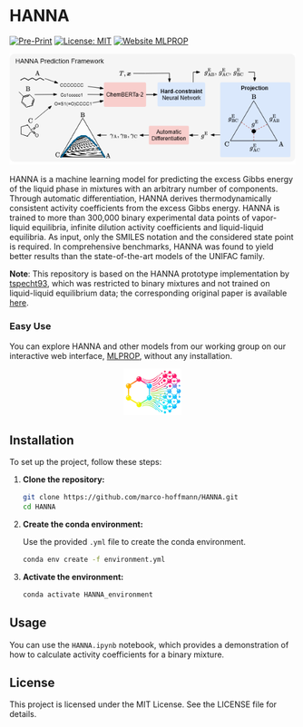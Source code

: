 
# HANNA
[![Pre-Print](https://img.shields.io/badge/Paper-Available-brightgreen)](https://pubs.rsc.org/en/Content/ArticleLanding/2024/SC/D4SC05115G)
[![License: MIT](https://img.shields.io/badge/License-MIT-yellow.svg)](./LICENSE)
[![Website MLPROP](https://img.shields.io/badge/Website-MLPROP-darkred?logo=https://ml-prop.mv.rptu.de/img/Logo.png&labelColor=4f4f4f)](https://ml-prop.mv.rptu.de/)



<p align="center">
  <img src="img/github_HANNA.png" alt="HANNA Overview" width="800"/>
</p>

HANNA is a machine learning model for predicting the excess Gibbs energy of the liquid phase in mixtures with an arbitrary number of components. Through automatic differentiation, HANNA derives thermodynamically consistent activity coefficients from the excess Gibbs energy. HANNA is trained to more than 300,000 binary experimental data points of vapor-liquid equilibria, infinite dilution activity coefficients and liquid-liquid equilibria. As input, only the SMILES notation and the considered state point is required. In comprehensive benchmarks, HANNA was found to yield better results than the state-of-the-art models of the UNIFAC family.

**Note**: This repository is based on the HANNA prototype implementation by [tspecht93](https://github.com/tspecht93/HANNA), which was restricted to binary mixtures and not trained on liquid-liquid equilibrium data; the corresponding original paper is available [here](https://pubs.rsc.org/en/Content/ArticleLanding/2024/SC/D4SC05115G).


### Easy Use
You can explore HANNA and other models from our working group on our interactive web interface, [MLPROP](https://ml-prop.mv.rptu.de/), without any installation.
<p align="center">
  <a href="https://ml-prop.mv.rptu.de/">
    <img src="img/MLPROP_logo.png" alt="TOC Figure"/>
  </a>
</p>

## Installation

To set up the project, follow these steps:

1. **Clone the repository:**

   ```bash
   git clone https://github.com/marco-hoffmann/HANNA.git
   cd HANNA
   ```

2. **Create the conda environment:**

   Use the provided `.yml` file to create the conda environment.

   ```bash
   conda env create -f environment.yml
   ```

4. **Activate the environment:**

   ```bash
   conda activate HANNA_environment
   ```

## Usage

You can use the `HANNA.ipynb` notebook, which provides a demonstration of how to calculate activity coefficients for a binary mixture.

## License

This project is licensed under the MIT License. See the LICENSE file for details.
